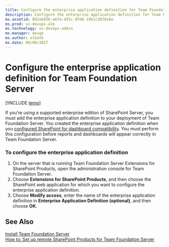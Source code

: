 ```yaml
---
title: Configure the enterprise application definition for Team Foundation Server
description: Configure the enterprise application definition for Team Foundation Server
ms.assetid: 0d1eb936-a6fa-455c-8fdb-19b1c36f8c6e
ms.prod: vs-devops-alm
ms.technology: vs-devops-admin
ms.manager: douge
ms.author: elbatk
ms.date: 09/09/2017
---
```


# Configure the enterprise application definition for Team Foundation Server

[!INCLUDE [temp](../../about-sharepoint-deprecation.md)]

If you’re using a supported enterprise edition of SharePoint Server, you must add the enterprise application definition to your deployment of Team Foundation Server. You created the enterprise application definition when you [configured SharePoint for dashboard compatibility](install-sharepoint.md). You must perform this configuration before reports and dashboards will appear correctly in Team Foundation Server. 

### To configure the enterprise application definition

1.  On the server that is running Team Foundation Server Extensions for SharePoint Products, open the administration console for Team Foundation Server.  
2.  Choose **Extensions for SharePoint Products**, and then choose the SharePoint web application for which you want to configure the enterprise application definition.  
3.  Choose **Modify access**, enter the name of the enterprise application definition in **Enterprise Application Definition (optional)**, and then choose **OK**.

## See Also

 [Install Team Foundation Server](../install-2013/install-tfs.md)  
 [How to: Set up remote SharePoint Products for Team Foundation Server](setup-remote-sharepoint.md)
 
